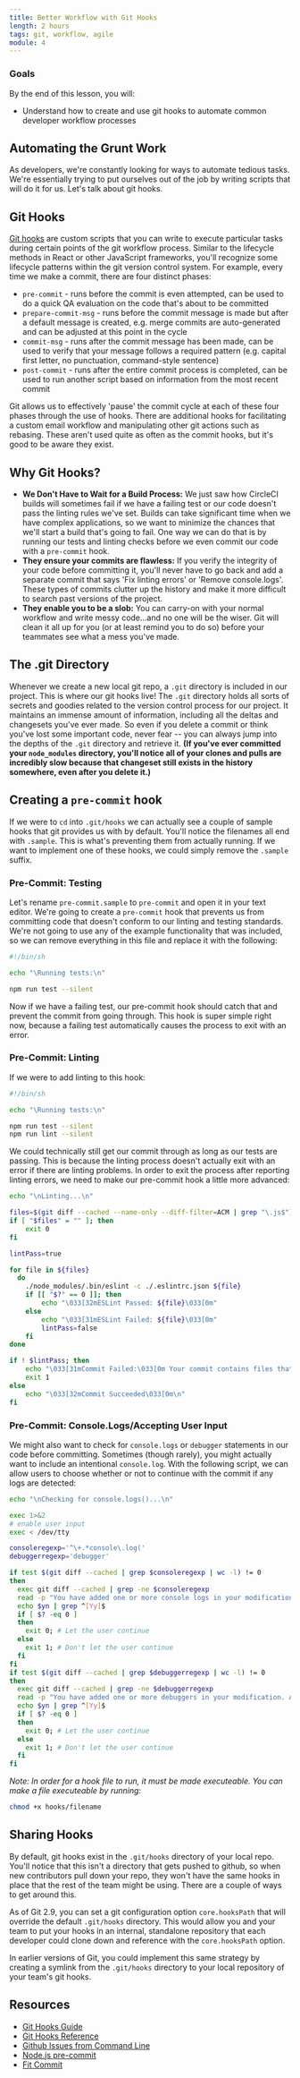 ```yaml
---
title: Better Workflow with Git Hooks
length: 2 hours
tags: git, workflow, agile
module: 4
---
```


### Goals

By the end of this lesson, you will:

* Understand how to create and use git hooks to automate common developer workflow processes

## Automating the Grunt Work
As developers, we're constantly looking for ways to automate tedious tasks. We're essentially trying to put ourselves out of the job by writing scripts that will do it for us. Let's talk about git hooks.

## Git Hooks
[Git hooks](https://git-scm.com/book/en/v2/Customizing-Git-Git-Hooks) are custom scripts that you can write to execute particular tasks during certain points of the git workflow process. Similar to the lifecycle methods in React or other JavaScript frameworks, you'll recognize some lifecycle patterns within the git version control system. For example, every time we make a commit, there are four distinct phases: 

* `pre-commit` - runs before the commit is even attempted, can be used to do a quick QA evaluation on the code that's about to be committed
* `prepare-commit-msg` - runs before the commit message is made but after a default message is created, e.g. merge commits are auto-generated and can be adjusted at this point in the cycle
* `commit-msg` - runs after the commit message has been made, can be used to verify that your message follows a required pattern (e.g. capital first letter, no punctuation, command-style sentence)
* `post-commit` - runs after the entire commit process is completed, can be used to run another script based on information from the most recent commit

Git allows us to effectively 'pause' the commit cycle at each of these four phases through the use of hooks. There are additional hooks for facilitating a custom email workflow and manipulating other git actions such as rebasing. These aren't used quite as often as the commit hooks, but it's good to be aware they exist.

## Why Git Hooks?

* **We Don't Have to Wait for a Build Process:** We just saw how CircleCI builds will sometimes fail if we have a failing test or our code doesn't pass the linting rules we've set. Builds can take significant time when we have complex applications, so we want to minimize the chances that we'll start a build that's going to fail. One way we can do that is by running our tests and linting checks before we even commit our code with a `pre-commit` hook.
* **They ensure your commits are flawless:** If you verify the integrity of your code before committing it, you'll never have to go back and add a separate commit that says 'Fix linting errors' or 'Remove console.logs'. These types of commits clutter up the history and make it more difficult to search past versions of the project.
* **They enable you to be a slob:** You can carry-on with your normal workflow and write messy code...and no one will be the wiser. Git will clean it all up for you (or at least remind you to do so) before your teammates see what a mess you've made.

## The .git Directory
Whenever we create a new local git repo, a `.git` directory is included in our project. This is where our git hooks live! The `.git` directory holds all sorts of secrets and goodies related to the version control process for our project. It maintains an immense amount of information, including all the deltas and changesets you've ever made. So even if you delete a commit or think you've lost some important code, never fear -- you can always jump into the depths of the `.git` directory and retrieve it. **(If you've ever committed your `node_modules` directory, you'll notice all of your clones and pulls are incredibly slow because that changeset still exists in the history somewhere, even after you delete it.)**


## Creating a `pre-commit` hook
If we were to `cd` into `.git/hooks` we can actually see a couple of sample hooks that git provides us with by default. You'll notice the filenames all end with `.sample`. This is what's preventing them from actually running. If we want to implement one of these hooks, we could simply remove the `.sample` suffix. 

### Pre-Commit: Testing
Let's rename `pre-commit.sample` to `pre-commit` and open it in your text editor. We're going to create a `pre-commit` hook that prevents us from committing code that doesn't conform to our linting and testing standards. We're not going to use any of the example functionality that was included, so we can remove everything in this file and replace it with the following:

```bash
#!/bin/sh

echo "\Running tests:\n"

npm run test --silent
```

Now if we have a failing test, our pre-commit hook should catch that and prevent the commit from going through. This hook is super simple right now, because a failing test automatically causes the process to exit with an error.

### Pre-Commit: Linting

If we were to add linting to this hook:

```bash
#!/bin/sh

echo "\Running tests:\n"

npm run test --silent
npm run lint --silent
```

We could technically still get our commit through as long as our tests are passing. This is because the linting process doesn't actually exit with an error if there are linting problems. In order to exit the process after reporting linting errors, we need to make our pre-commit hook a little more advanced:

```bash
echo "\nLinting...\n"

files=$(git diff --cached --name-only --diff-filter=ACM | grep "\.js$")
if [ "$files" = "" ]; then 
    exit 0 
fi

lintPass=true

for file in ${files}
  do
    ./node_modules/.bin/eslint -c ./.eslintrc.json ${file}
    if [[ "$?" == 0 ]]; then
        echo "\033[32mESLint Passed: ${file}\033[0m"
    else
        echo "\033[31mESLint Failed: ${file}\033[0m"
        lintPass=false
    fi
done

if ! $lintPass; then
    echo "\033[31mCommit Failed:\033[0m Your commit contains files that should pass JSHint but do not. Please fix the JSHint errors and try again.\n"
    exit 1
else
    echo "\033[32mCommit Succeeded\033[0m\n"
fi
```

### Pre-Commit: Console.Logs/Accepting User Input

We might also want to check for `console.logs` or `debugger` statements in our code before committing. Sometimes (though rarely), you might actually want to include an intentional `console.log`. With the following script, we can allow users to choose whether or not to continue with the commit if any logs are detected:

```bash
echo "\nChecking for console.logs()...\n"

exec 1>&2
# enable user input
exec < /dev/tty

consoleregexp='^\+.*console\.log('
debuggerregexp='debugger'

if test $(git diff --cached | grep $consoleregexp | wc -l) != 0
then
  exec git diff --cached | grep -ne $consoleregexp
  read -p "You have added one or more console logs in your modification. Are you sure want to continue? (y/n)" yn
  echo $yn | grep ^[Yy]$
  if [ $? -eq 0 ]
  then
    exit 0; # Let the user continue
  else
    exit 1; # Don't let the user continue
  fi
fi
if test $(git diff --cached | grep $debuggerregexp | wc -l) != 0
then
  exec git diff --cached | grep -ne $debuggerregexp
  read -p "You have added one or more debuggers in your modification. Are you sure want to continue? (y/n)" yn
  echo $yn | grep ^[Yy]$
  if [ $? -eq 0 ]
  then
    exit 0; # Let the user continue
  else
    exit 1; # Don't let the user continue
  fi
fi
```

*Note: In order for a hook file to run, it must be made executeable. You can make a file executeable by running:* 

```bash
chmod +x hooks/filename
```

## Sharing Hooks
By default, git hooks exist in the `.git/hooks` directory of your local repo. You'll notice that this isn't a directory that gets pushed to github, so when new contributors pull down your repo, they won't have the same hooks in place that the rest of the team might be using. There are a couple of ways to get around this.

As of Git 2.9, you can set a git configuration option `core.hooksPath` that will override the default `.git/hooks` directory. This would allow you and your team to put your hooks in an internal, standalone repository that each developer could clone down and reference with the `core.hooksPath` option.

In earlier versions of Git, you could implement this same strategy by creating a symlink from the `.git/hooks` directory to your local repository of your team's git hooks.

## Resources

* [Git Hooks Guide](https://git-scm.com/book/en/v2/Customizing-Git-Git-Hooks)
* [Git Hooks Reference](https://git-scm.com/docs/githooks)
* [Github Issues from Command Line](https://github.com/stephencelis/ghi)
* [Node.js pre-commit](https://github.com/observing/pre-commit)
* [Fit Commit](https://github.com/m1foley/fit-commit)
